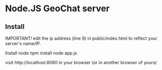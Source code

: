 Node.JS GeoChat server
======================

Install
--------

IMPORTANT! edit the ip address (line 9) in public/index.html to reflect your server's name/IP.

Install node
npm install
node app.js

visit http://localhost:8080 in your browser (or in another browser of yours)


